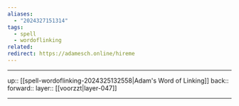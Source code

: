 ```yaml
---
aliases:
  - "2024327151314"
tags:
  - spell
  - wordoflinking
related: 
redirect: https://adamesch.online/hireme
---
```




***

up:: [[spell-wordoflinking-2024325132558|Adam's Word of Linking]]
back:: 
forward:: 
layer:: [[voorzzt|layer-047]]

***
